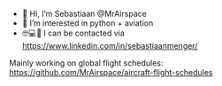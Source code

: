 - 👋 Hi, I’m Sebastiaan @MrAirspace
- 👀 I’m interested in python + aviation
- 🤓💻📲 I can be contacted via https://www.linkedin.com/in/sebastiaanmenger/

Mainly working on global flight schedules:
https://github.com/MrAirspace/aircraft-flight-schedules

<!---
SebasAachen/SebasAachen is a ✨ special ✨ repository because its `README.md` (this file) appears on your GitHub profile.
You can click the Preview link to take a look at your changes.
--->
